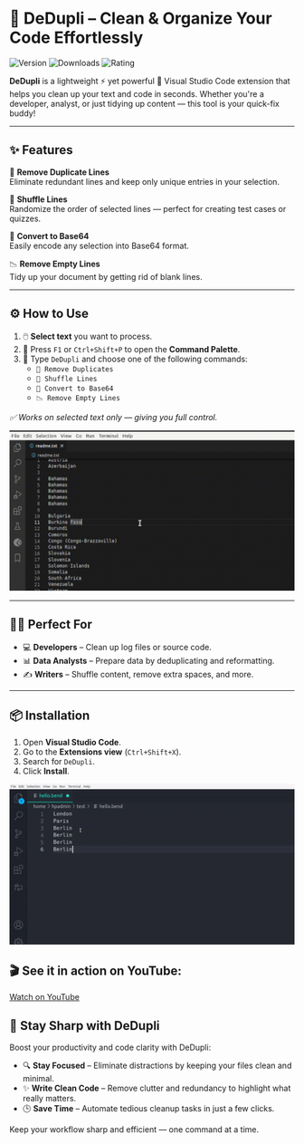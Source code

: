 # 🧹 DeDupli – Clean & Organize Your Code Effortlessly
![Version](https://badgen.net/badge/version/3.5.6/blue)
![Downloads](https://badgen.net/badge/downloads/4.5k/blue)
![Rating](https://badgen.net/badge/rating/⭐⭐⭐⭐☆/blue)

**DeDupli** is a lightweight ⚡ yet powerful 💪 Visual Studio Code extension that helps you clean up your text and code in seconds. Whether you're a developer, analyst, or just tidying up content — this tool is your quick-fix buddy!

---

## ✨ Features

🧽 **Remove Duplicate Lines**  
Eliminate redundant lines and keep only unique entries in your selection.

🔀 **Shuffle Lines**  
Randomize the order of selected lines — perfect for creating test cases or quizzes.

🧾 **Convert to Base64**  
Easily encode any selection into Base64 format.

📉 **Remove Empty Lines**  
Tidy up your document by getting rid of blank lines.

---

## ⚙️ How to Use

1. 🖱️ **Select text** you want to process.
2. 🎯 Press `F1` or `Ctrl+Shift+P` to open the **Command Palette**.
3. 💼 Type `DeDupli` and choose one of the following commands:
   - `🧽 Remove Duplicates`
   - `🔀 Shuffle Lines`
   - `🧾 Convert to Base64`
   - `📉 Remove Empty Lines`

*✅ Works on selected text only — giving you full control.*

[![Vscode extension](/translations/demo.gif 'Vscode extension demo')](https://learnwithyan.com)

---

## 👨‍💻 Perfect For

- 💻 **Developers** – Clean up log files or source code.
- 📊 **Data Analysts** – Prepare data by deduplicating and reformatting.
- ✍️ **Writers** – Shuffle content, remove extra spaces, and more.

---

## 📦 Installation

1. Open **Visual Studio Code**.
2. Go to the **Extensions view** (`Ctrl+Shift+X`).
3. Search for `DeDupli`.
4. Click **Install**.

[![Vscode extension](/translations/demo2.gif 'Vscode extension demo')](https://learnwithyan.com)

## 🎬 See it in action on YouTube:

[Watch on YouTube](https://www.youtube.com/watch?v=f9PHCYbTWbc)

## 🧠 Stay Sharp with DeDupli

Boost your productivity and code clarity with DeDupli:

- 🔍 **Stay Focused** – Eliminate distractions by keeping your files clean and minimal.
- ✨ **Write Clean Code** – Remove clutter and redundancy to highlight what really matters.
- 🕒 **Save Time** – Automate tedious cleanup tasks in just a few clicks.

Keep your workflow sharp and efficient — one command at a time.